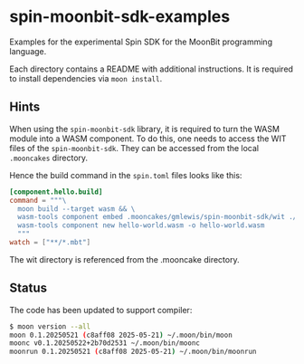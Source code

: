 # spin-moonbit-sdk-examples
Examples for the experimental Spin SDK for the MoonBit programming language.

Each directory contains a README with additional instructions. It is required to install dependencies via `moon install`.

## Hints

When using the `spin-moonbit-sdk` library, it is required to turn the WASM module into a WASM component. To do this, one needs to access the WIT files of the `spin-moonbit-sdk`. They can be accessed from the local `.mooncakes` directory.

Hence the build command in the `spin.toml` files looks like this:

```toml
[component.hello.build]
command = """\
  moon build --target wasm && \
  wasm-tools component embed .mooncakes/gmlewis/spin-moonbit-sdk/wit ./target/wasm/release/build/hello-world.wasm -o hello-world.wasm --encoding utf16 -w http-trigger && \
  wasm-tools component new hello-world.wasm -o hello-world.wasm
  """
watch = ["**/*.mbt"]
```

The wit directory is referenced from the .mooncake directory.

## Status

The code has been updated to support compiler:

```bash
$ moon version --all
moon 0.1.20250521 (c8aff08 2025-05-21) ~/.moon/bin/moon
moonc v0.1.20250522+2b70d2531 ~/.moon/bin/moonc
moonrun 0.1.20250521 (c8aff08 2025-05-21) ~/.moon/bin/moonrun
```
